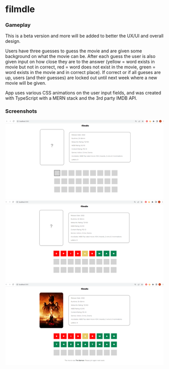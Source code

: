 # filmdle

### Gameplay

This is a beta version and more will be added to better the UX/UI and overall design.

Users have three guesses to guess the movie and are given some background on what the movie can be. After each guess the user is also given input on how close they are to the answer (yellow = word exists in movie but not in correct, red = word does not exist in the movie, green = word exists in the movie and in correct place). If correct or if all gueses are up, users (and their guesses) are locked out until next week where a new movie will be given.

App uses various CSS animations on the user input fields, and was created with TypeScript with a MERN stack and the 3rd party IMDB API. 

### Screenshots
!["Start"](https://github.com/Aman-Hundal/MyPortfolio/blob/main/docs/start.png?raw=true)
!["Guess"](https://github.com/Aman-Hundal/MyPortfolio/blob/main/docs/play.png?raw=true)
!["End"](https://github.com/Aman-Hundal/MyPortfolio/blob/main/docs/end.png?raw=true)